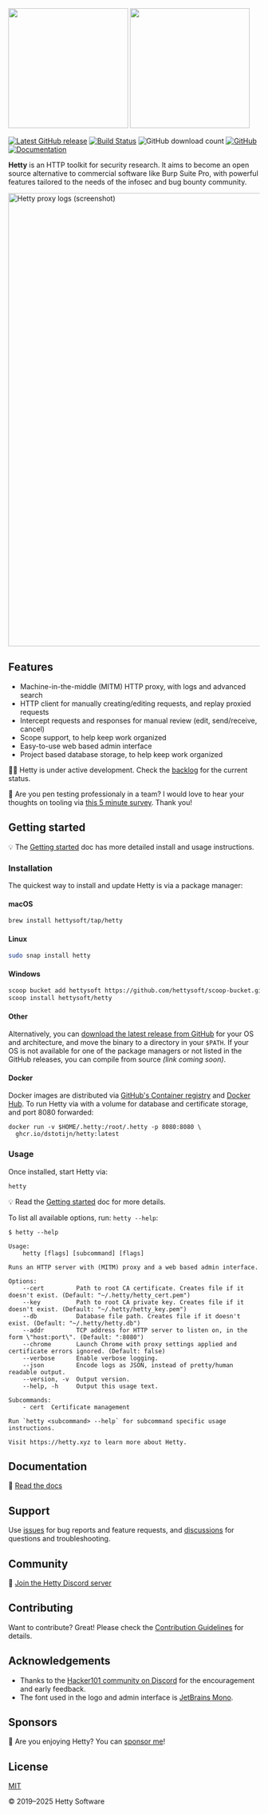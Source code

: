 <img src="https://user-images.githubusercontent.com/983924/156430531-6193e187-7400-436b-81c6-f86862783ea5.svg#gh-light-mode-only" width="240"/>
<img src="https://user-images.githubusercontent.com/983924/156430660-9d5bd555-dcfd-47e2-ba70-54294c20c1b4.svg#gh-dark-mode-only" width="240"/>

[![Latest GitHub release](https://img.shields.io/github/v/release/dstotijn/hetty?color=25ae8f)](https://github.com/dstotijn/hetty/releases/latest)
[![Build Status](https://img.shields.io/endpoint.svg?url=https%3A%2F%2Factions-badge.atrox.dev%2Fdstotijn%2Fhetty%2Fbadge%3Fref%3Dmain&label=build&color=24ae8f)](https://github.com/dstotijn/hetty/actions/workflows/build-test.yml)
![GitHub download count](https://img.shields.io/github/downloads/dstotijn/hetty/total?color=25ae8f)
[![GitHub](https://img.shields.io/github/license/dstotijn/hetty?color=25ae8f)](https://github.com/dstotijn/hetty/blob/master/LICENSE)
[![Documentation](https://img.shields.io/badge/hetty-docs-25ae8f)](https://hetty.xyz/)

**Hetty** is an HTTP toolkit for security research. It aims to become an open
source alternative to commercial software like Burp Suite Pro, with powerful
features tailored to the needs of the infosec and bug bounty community.

<img src="https://hetty.xyz/img/hero.png" width="907" alt="Hetty proxy logs (screenshot)" />

## Features

- Machine-in-the-middle (MITM) HTTP proxy, with logs and advanced search
- HTTP client for manually creating/editing requests, and replay proxied requests
- Intercept requests and responses for manual review (edit, send/receive, cancel)
- Scope support, to help keep work organized
- Easy-to-use web based admin interface
- Project based database storage, to help keep work organized

👷‍♂️ Hetty is under active development. Check the <a
href="https://github.com/dstotijn/hetty/projects/1">backlog</a> for the current
status.

📣 Are you pen testing professionaly in a team? I would love to hear your
thoughts on tooling via [this 5 minute
survey](https://forms.gle/36jtgNc3TJ2imi5A8). Thank you!

## Getting started

💡 The [Getting started](https://hetty.xyz/docs/getting-started) doc has more
detailed install and usage instructions.

### Installation

The quickest way to install and update Hetty is via a package manager:

#### macOS

```sh
brew install hettysoft/tap/hetty
```

#### Linux

```sh
sudo snap install hetty
```

#### Windows

```sh
scoop bucket add hettysoft https://github.com/hettysoft/scoop-bucket.git
scoop install hettysoft/hetty
```

#### Other

Alternatively, you can [download the latest release from
GitHub](https://github.com/dstotijn/hetty/releases/latest) for your OS and
architecture, and move the binary to a directory in your `$PATH`. If your OS is
not available for one of the package managers or not listed in the GitHub
releases, you can compile from source _(link coming soon)_.

#### Docker

Docker images are distributed via [GitHub's Container registry](https://github.com/dstotijn/hetty/pkgs/container/hetty)
and [Docker Hub](https://hub.docker.com/r/dstotijn/hetty). To run Hetty via with a volume for database and certificate
storage, and port 8080 forwarded:

```
docker run -v $HOME/.hetty:/root/.hetty -p 8080:8080 \
  ghcr.io/dstotijn/hetty:latest
```

### Usage

Once installed, start Hetty via:

```sh
hetty
```

💡 Read the [Getting started](https://hetty.xyz/docs/getting-started) doc for
more details.

To list all available options, run: `hetty --help`:

```
$ hetty --help

Usage:
    hetty [flags] [subcommand] [flags]

Runs an HTTP server with (MITM) proxy and a web based admin interface.

Options:
    --cert         Path to root CA certificate. Creates file if it doesn't exist. (Default: "~/.hetty/hetty_cert.pem")
    --key          Path to root CA private key. Creates file if it doesn't exist. (Default: "~/.hetty/hetty_key.pem")
    --db           Database file path. Creates file if it doesn't exist. (Default: "~/.hetty/hetty.db")
    --addr         TCP address for HTTP server to listen on, in the form \"host:port\". (Default: ":8080")
    --chrome       Launch Chrome with proxy settings applied and certificate errors ignored. (Default: false)
    --verbose      Enable verbose logging.
    --json         Encode logs as JSON, instead of pretty/human readable output.
    --version, -v  Output version.
    --help, -h     Output this usage text.

Subcommands:
    - cert  Certificate management

Run `hetty <subcommand> --help` for subcommand specific usage instructions.

Visit https://hetty.xyz to learn more about Hetty.
```

## Documentation

📖 [Read the docs](https://hetty.xyz/docs)

## Support

Use [issues](https://github.com/dstotijn/hetty/issues) for bug reports and
feature requests, and
[discussions](https://github.com/dstotijn/hetty/discussions) for questions and
troubleshooting.

## Community

💬 [Join the Hetty Discord server](https://discord.gg/3HVsj5pTFP)

## Contributing

Want to contribute? Great! Please check the [Contribution
Guidelines](CONTRIBUTING.md) for details.

## Acknowledgements

- Thanks to the [Hacker101 community on Discord](https://www.hacker101.com/discord)
  for the encouragement and early feedback.
- The font used in the logo and admin interface is [JetBrains
  Mono](https://www.jetbrains.com/lp/mono/).

## Sponsors

💖 Are you enjoying Hetty? You can [sponsor me](https://github.com/sponsors/dstotijn)!

## License

[MIT](LICENSE)

© 2019–2025 Hetty Software
